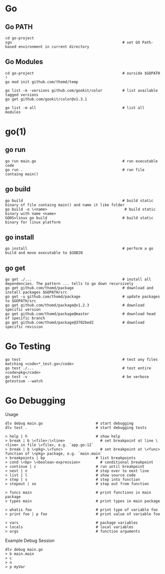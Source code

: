 # Go

## Go PATH

    cd go-project
    sgn                                                  # set GO Path-based environment in current directory

## Go Modules

    cd go-project                                        # ourside $GOPATH !
    go mod init github.com/thomd/temp

    go list -m -versions github.com/gookit/color         # list available tagged versions
    go get github.com/gookit/color@v1.3.1

    go list -m all                                       # list all modules

# go(1)

## go run

    go run main.go                                       # run executable code
    go run .                                             # run file containg main()

## go build

    go build                                             # build static binary of file containg main() and name it like folder
    go build -o \<name>                                   # build static binary with name <name>
    GOOS=linux go build                                  # build static binary for linux platform

## go install

    go install                                           # perform a go build and move executable to $GOBIN

## go get

    go get ./...                                         # install all dependencies. The pattern ... tells to go down recursively
    go get github.com/thomd/package                      # download and install packages $GOPATH/src
    go get -u github.com/thomd/package                   # update packages to $GOPATH/src
    go get github.com/thomd/package@v1.2.3               # download specific version
    go get github.com/thomd/package@master               # download head of specific branch
    go get github.com/thomd/package@3702bed2             # download specific revision

# Go Testing

    go test                                              # test any files matching <code>*_test.go</code>
    go test ./...                                        # test entire <code>pkg</code>
    go test -v                                           # be verbose
    gotestsum --watch

# Go Debugging

Usage

    dlv debug main.go                        # start debugging
    dlv test .                               # start debugging tests

    > help | h                               # show help
    > break | b \<file>:\<line>                # set breakpoint at line \<line> in file \<file>, e.g. `app.go:12`
    > break | b \<pkg>.\<func>                 # set breakpoint at \<func> function of \<pkg> package, e.g. `main.main`
    > breakpoints | bp                       # list breakpoints
    > cond \<bp> \<boolean-expression>         # conditional breakpoint
    > continue | c                           # run until breakpoint
    > next | n                               # step over to next line
    > list | l                               # show source code
    > step | s                               # step into function
    > stepout | so                           # step out from function

    > funcs main                             # print functions in main package
    > types main                             # print types in main package

    > whatis foo                             # print type of variable foo
    > print foo | p foo                      # print value of variable foo

    > vars                                   # package variables
    > locals                                 # local variables
    > args                                   # function arguments

  Example Debug Session

    dlv debug main.go
    > b main.main
    > c
    > n
    > p myVar
